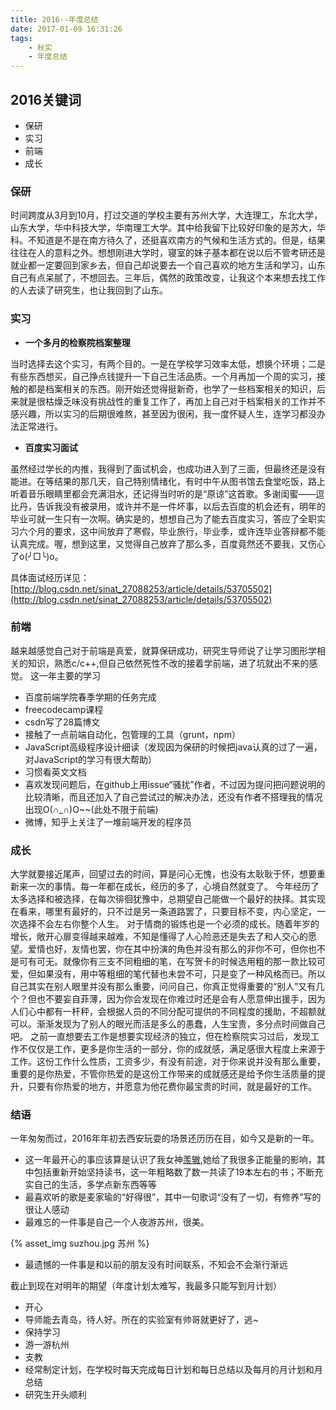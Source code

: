```yaml
---
title: 2016--年度总结
date: 2017-01-09 16:31:26
tags: 
	- 秋实
	- 年度总结
---
```

## 2016关键词
- 保研
- 实习
- 前端
- 成长

<!--more-->

### 保研
时间跨度从3月到10月，打过交道的学校主要有苏州大学，大连理工，东北大学，山东大学，华中科技大学，华南理工大学。其中给我留下比较好印象的是苏大，华科。不知道是不是在南方待久了，还挺喜欢南方的气候和生活方式的。但是，结果往往在人的意料之外。想想刚进大学时，寝室的妹子基本都在说以后不管考研还是就业都一定要回到家乡去，但自己却说要去一个自己喜欢的地方生活和学习，山东自己有点呆腻了，不想回去。三年后，偶然的政策改变，让我这个本来想去找工作的人去读了研究生，也让我回到了山东。

### 实习
- **一个多月的检察院档案整理**

当时选择去这个实习，有两个目的。一是在学校学习效率太低，想换个环境；二是有些东西想买，自己挣点钱提升一下自己生活品质。一个月再加一个周的实习，接触的都是档案相关的东西。刚开始还觉得挺新奇，也学了一些档案相关的知识，后来就是很枯燥乏味没有挑战性的重复工作了，再加上自己对于档案相关的工作并不感兴趣，所以实习的后期很难熬，甚至因为很闲，我一度怀疑人生，连学习都没办法正常进行。

- **百度实习面试**

虽然经过学长的内推，我得到了面试机会，也成功进入到了三面，但最终还是没有能进。在等结果的那几天，自己特别情绪化，有时中午从图书馆去食堂吃饭，路上听着音乐眼睛里都会充满泪水，还记得当时听的是“原谅”这首歌。多谢闺蜜——逗比丹，告诉我没有被录用，或许并不是一件坏事，以后去百度的机会还有，明年的毕业可就一生只有一次啊。确实是的，想想自己为了能去百度实习，答应了全职实习六个月的要求，这中间放弃了寒假，毕业旅行，毕业季，或许连毕业答辩都不能认真完成。喔，想到这里，又觉得自己放弃了那么多，百度竟然还不要我，又伤心了o(╯□╰)o。

具体面试经历详见：[http://blog.csdn.net/sinat_27088253/article/details/53705502](http://blog.csdn.net/sinat_27088253/article/details/53705502)

### 前端

越来越感觉自己对于前端是真爱，就算保研成功，研究生导师说了让学习图形学相关的知识，熟悉c/c++,但自己依然死性不改的接着学前端，进了坑就出不来的感觉。
这一年主要的学习
- 百度前端学院春季学期的任务完成
- freecodecamp课程
- csdn写了28篇博文
- 接触了一点前端自动化，包管理的工具（grunt，npm）
- JavaScript高级程序设计细读（发现因为保研的时候把java认真的过了一遍，对JavaScript的学习有很大帮助）
- 习惯看英文文档
- 喜欢发现问题后，在github上用issue“骚扰”作者，不过因为提问把问题说明的比较清晰，而且还加入了自己尝试过的解决办法，还没有作者不搭理我的情况出现O(∩_∩)O~~(此处不限于前端)
- 微博，知乎上关注了一堆前端开发的程序员

### 成长

大学就要接近尾声，回望过去的时间，算是问心无愧，也没有太耿耿于怀，想要重新来一次的事情。每一年都在成长，经历的多了，心境自然就变了。
今年经历了太多选择和被选择，在每次徘徊犹豫中，总期望自己能做一个最好的抉择。其实现在看来，哪里有最好的，只不过是另一条道路罢了，只要目标不变，内心坚定，一次选择不会左右你整个人生。
对于情商的锻炼也是一个必须的成长。随着年岁的增长，敞开心扉变得越来越难，不知是懂得了人心险恶还是失去了和人交心的愿望。爱情也好，友情也罢，你在其中扮演的角色并没有那么的非你不可，但你也不是可有可无。就像你有三支不同粗细的笔，在写贺卡的时候选用粗的那一款比较可爱，但如果没有，用中等粗细的笔代替也未尝不可，只是变了一种风格而已。所以自己其实在别人眼里并没有那么重要，问问自己，你真正觉得重要的“别人”又有几个？但也不要妄自菲薄，因为你会发现在你难过时还是会有人愿意伸出援手，因为人们心中都有一杆秤，会根据人员的不同分配可提供的不同程度的援助，不超额就可以。渐渐发现为了别人的眼光而活是多么的愚蠢，人生宝贵，多分点时间做自己吧。
之前一直想要去工作是想要实现经济的独立，但在检察院实习过后，发现工作不仅仅是工作，更多是你生活的一部分，你的成就感，满足感很大程度上来源于工作。这份工作什么性质，工资多少，有没有前途，对于你来说并没有那么重要，重要的是你热爱，不管你热爱的是这份工作带来的成就感还是给予你生活质量的提升，只要有你热爱的地方，并愿意为他花费你最宝贵的时间，就是最好的工作。

### 结语

一年匆匆而过，2016年年初去西安玩耍的场景还历历在目，如今又是新的一年。

- 这一年最开心的事应该算是认识了我女神[羡辙](http://zhangwenli.com),她给了我很多正能量的影响，其中包括重新开始坚持读书，这一年粗略数了数一共读了19本左右的书；不断充实自己的生活，多学点新东西等等
- 最喜欢听的歌是麦家瑜的“好得很”，其中一句歌词“没有了一切，有修养”写的很让人感动
- 最难忘的一件事是自己一个人夜游苏州，很美。

{% asset_img suzhou.jpg 苏州 %}

- 最遗憾的一件事是和以前的朋友没有时间联系，不知会不会渐行渐远

截止到现在对明年的期望（年度计划太难写，我最多只能写到月计划）
- 开心
- 导师能去青岛，待人好。所在的实验室有帅哥就更好了，逃~
- 保持学习
- 游一游杭州
- 支教
- 经常制定计划，在学校时每天完成每日计划和每日总结以及每月的月计划和月总结
- 研究生开头顺利
